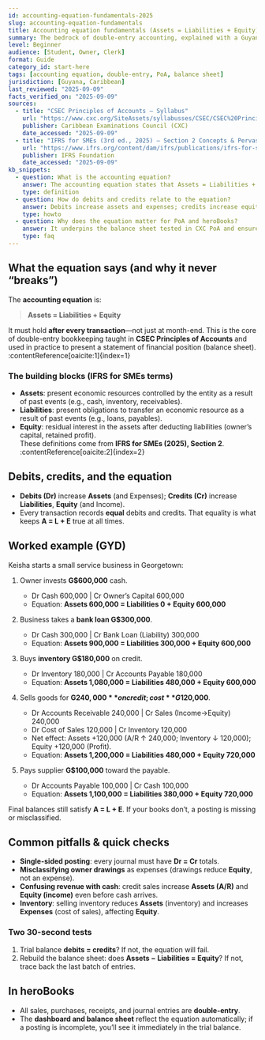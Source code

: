```yaml
---
id: accounting-equation-fundamentals-2025
slug: accounting-equation-fundamentals
title: Accounting equation fundamentals (Assets = Liabilities + Equity)
summary: The bedrock of double-entry accounting, explained with a Guyana-ready example in GYD and quick checks you can apply before you close.
level: Beginner
audience: [Student, Owner, Clerk]
format: Guide
category_id: start-here
tags: [accounting equation, double-entry, PoA, balance sheet]
jurisdiction: [Guyana, Caribbean]
last_reviewed: "2025-09-09"
facts_verified_on: "2025-09-09"
sources:
  - title: "CSEC Principles of Accounts — Syllabus"
    url: "https://www.cxc.org/SiteAssets/syllabusses/CSEC/CSEC%20Principles%20of%20Accounts.pdf"
    publisher: Caribbean Examinations Council (CXC)
    date_accessed: "2025-09-09"
  - title: "IFRS for SMEs (3rd ed., 2025) — Section 2 Concepts & Pervasive Principles"
    url: "https://www.ifrs.org/content/dam/ifrs/publications/ifrs-for-smes/english/2025/ifrs-for-smes.pdf?bypass=on"
    publisher: IFRS Foundation
    date_accessed: "2025-09-09"
kb_snippets:
  - question: What is the accounting equation?
    answer: The accounting equation states that Assets = Liabilities + Equity. It must hold after every transaction; it’s the basis of double-entry and the balance sheet.
    type: definition
  - question: How do debits and credits relate to the equation?
    answer: Debits increase assets and expenses; credits increase equity, income, and liabilities. Every transaction posts equal debits and credits to keep A = L + E.
    type: howto
  - question: Why does the equation matter for PoA and heroBooks?
    answer: It underpins the balance sheet tested in CXC PoA and ensures your ledger stays in balance in heroBooks after every journal or document you post.
    type: faq
---
```


## What the equation says (and why it never “breaks”)
The **accounting equation** is:

> **Assets = Liabilities + Equity**

It must hold **after every transaction**—not just at month-end. This is the core of double-entry bookkeeping taught in **CSEC Principles of Accounts** and used in practice to present a statement of financial position (balance sheet). :contentReference[oaicite:1]{index=1}

### The building blocks (IFRS for SMEs terms)
- **Assets**: present economic resources controlled by the entity as a result of past events (e.g., cash, inventory, receivables).  
- **Liabilities**: present obligations to transfer an economic resource as a result of past events (e.g., loans, payables).  
- **Equity**: residual interest in the assets after deducting liabilities (owner’s capital, retained profit).  
These definitions come from **IFRS for SMEs (2025), Section 2**. :contentReference[oaicite:2]{index=2}

## Debits, credits, and the equation
- **Debits (Dr)** increase **Assets** (and Expenses); **Credits (Cr)** increase **Liabilities**, **Equity** (and Income).  
- Every transaction records **equal** debits and credits. That equality is what keeps **A = L + E** true at all times.

## Worked example (GYD)
Keisha starts a small service business in Georgetown:

1. Owner invests **G$600,000** cash.  
   - Dr Cash 600,000 | Cr Owner’s Capital 600,000  
   - Equation: **Assets 600,000 = Liabilities 0 + Equity 600,000**

2. Business takes a **bank loan G$300,000**.  
   - Dr Cash 300,000 | Cr Bank Loan (Liability) 300,000  
   - Equation: **Assets 900,000 = Liabilities 300,000 + Equity 600,000**

3. Buys **inventory G$180,000** on credit.  
   - Dr Inventory 180,000 | Cr Accounts Payable 180,000  
   - Equation: **Assets 1,080,000 = Liabilities 480,000 + Equity 600,000**

4. Sells goods for **G$240,000** on credit; cost **G$120,000**.  
   - Dr Accounts Receivable 240,000 | Cr Sales (Income→Equity) 240,000  
   - Dr Cost of Sales 120,000 | Cr Inventory 120,000  
   - Net effect: Assets +120,000 (A/R ↑ 240,000; Inventory ↓ 120,000); Equity +120,000 (Profit).  
   - Equation: **Assets 1,200,000 = Liabilities 480,000 + Equity 720,000**

5. Pays supplier **G$100,000** toward the payable.  
   - Dr Accounts Payable 100,000 | Cr Cash 100,000  
   - Equation: **Assets 1,100,000 = Liabilities 380,000 + Equity 720,000**

Final balances still satisfy **A = L + E**. If your books don’t, a posting is missing or misclassified.

## Common pitfalls & quick checks
- **Single-sided posting**: every journal must have **Dr = Cr** totals.  
- **Misclassifying owner drawings** as expenses (drawings reduce **Equity**, not an expense).  
- **Confusing revenue with cash**: credit sales increase **Assets (A/R)** and **Equity (income)** even before cash arrives.  
- **Inventory**: selling inventory reduces **Assets** (inventory) and increases **Expenses** (cost of sales), affecting **Equity**.

### Two 30-second tests
1) Trial balance **debits = credits**? If not, the equation will fail.  
2) Rebuild the balance sheet: does **Assets − Liabilities = Equity**? If not, trace back the last batch of entries.

## In heroBooks
- All sales, purchases, receipts, and journal entries are **double-entry**.  
- The **dashboard and balance sheet** reflect the equation automatically; if a posting is incomplete, you’ll see it immediately in the trial balance.


